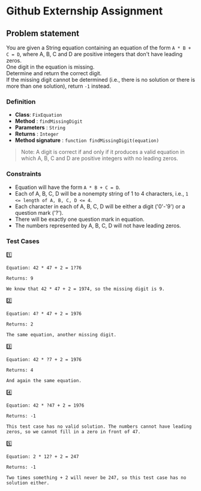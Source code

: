 # Github Externship Assignment

## Problem statement

You are given a String equation containing an equation of the form `A * B + C = D`, where A, B, C and D are positive integers that don't have leading zeros. \
One digit in the equation is missing. \
Determine and return the correct digit. \
If the missing digit cannot be determined (i.e., there is no solution or there is more than one solution), return `-1` instead.

### Definition

* **Class**: `FixEquation`
* **Method** : `findMissingDigit`
* **Parameters** : `String`
* **Returns** : `Integer`
* **Method signature** : `function findMissingDigit(equation)`


> Note: A digit is correct if and only if it produces a valid equation in which A, B, C and D are positive integers with no leading zeros.

### Constraints
- Equation will have the form `A * B + C = D`.
- Each of A, B, C, D will be a nonempty string of 1 to 4 characters, i.e., `1 <= length of A, B, C, D <= 4`.
- Each character in each of A, B, C, D will be either a digit ('0'-'9') or a question mark ('?').
- There will be exactly one question mark in equation.
- The numbers represented by A, B, C, D will not have leading zeros.

### Test Cases
:one: 
```
Equation: 42 * 47 + 2 = 1?76

Returns: 9

We know that 42 * 47 + 2 = 1974, so the missing digit is 9.
```

:two:
```
Equation: 4? * 47 + 2 = 1976

Returns: 2

The same equation, another missing digit.
```

:three:
```
Equation: 42 * ?7 + 2 = 1976

Returns: 4

And again the same equation.
```

:four:
```
Equation: 42 * ?47 + 2 = 1976

Returns: -1

This test case has no valid solution. The numbers cannot have leading zeros, so we cannot fill in a zero in front of 47.
```

:five:
```
Equation: 2 * 12? + 2 = 247

Returns: -1

Two times something + 2 will never be 247, so this test case has no solution either.
```
